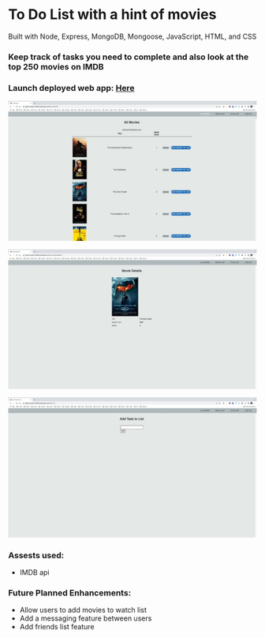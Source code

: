 # To Do List with a hint of movies
Built with Node, Express, MongoDB, Mongoose, JavaScript, HTML, and CSS

### Keep track of tasks you need to complete and also look at the top 250 movies on IMDB

### Launch deployed web app: [Here](https://gentle-stream-97466.herokuapp.com/movies)

![movie-index](public/images/movie-index.jpeg)

![movie-show](public/images/movie-show.jpeg)

![add-task](public/images/add-task.jpeg)

### Assests used:
* IMDB api

### Future Planned Enhancements:
* Allow users to add movies to watch list 
* Add a messaging feature between users 
* Add friends list feature 

